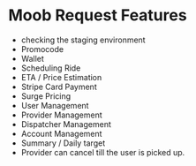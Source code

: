 # Moob Request Features

* checking the staging environment
* Promocode
* Wallet
* Scheduling Ride
* ETA / Price Estimation
* Stripe Card Payment
* Surge Pricing
* User Management
* Provider Management
* Dispatcher Management
* Account Management
* Summary / Daily target
* Provider can cancel till the user is picked up.
